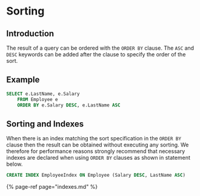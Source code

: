 # Sorting

## Introduction

The result of a query can be ordered with the `ORDER BY` clause. The `ASC` and `DESC` keywords can be added after the clause to specify the order of the sort.

## Example

```sql
SELECT e.LastName, e.Salary 
    FROM Employee e 
    ORDER BY e.Salary DESC, e.LastName ASC
```

## Sorting and Indexes

When there is an index matching the sort specification in the `ORDER BY` clause then the result can be obtained without executing any sorting. We therefore for performance reasons strongly recommend that necessary indexes are declared when using `ORDER BY` clauses as shown in statement below.

```sql
CREATE INDEX EmployeeIndex ON Employee (Salary DESC, LastName ASC)
```

{% page-ref page="indexes.md" %}



